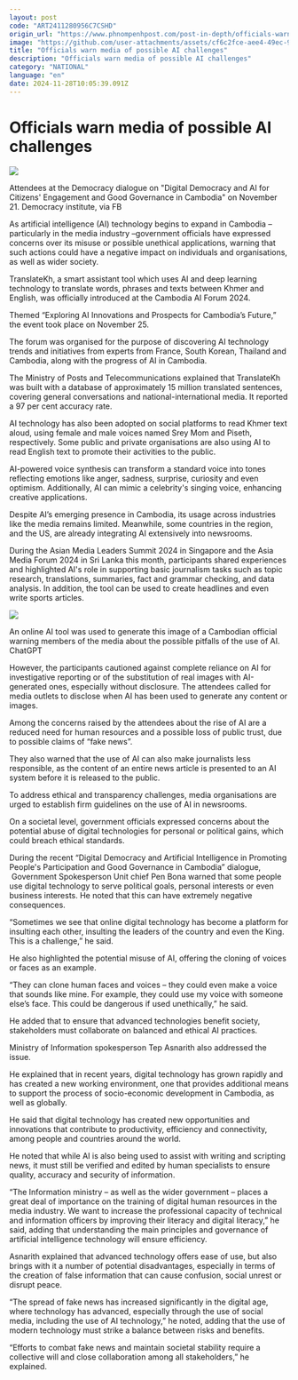 ```yaml
---
layout: post
code: "ART2411280956C7CSHD"
origin_url: "https://www.phnompenhpost.com/post-in-depth/officials-warn-media-of-possible-ai-challenges"
image: "https://github.com/user-attachments/assets/cf6c2fce-aee4-49ec-9723-4ccd2129df04"
title: "Officials warn media of possible AI challenges"
description: "​​Officials warn media of possible AI challenges​"
category: "NATIONAL"
language: "en"
date: 2024-11-28T10:05:39.091Z
---
```


# Officials warn media of possible AI challenges

![](https://github.com/user-attachments/assets/f8007564-bf23-4d19-8301-5199622440dd)

Attendees at the Democracy dialogue on "Digital Democracy and AI for Citizens' Engagement and Good Governance in Cambodia" on November 21. Democracy institute, via FB

As artificial intelligence (AI) technology begins to expand in Cambodia – particularly in the media industry –government officials have expressed concerns over its misuse or possible unethical applications, warning that such actions could have a negative impact on individuals and organisations, as well as wider society.

TranslateKh, a smart assistant tool which uses AI and deep learning technology to translate words, phrases and texts between Khmer and English, was officially introduced at the Cambodia AI Forum 2024. 

Themed “Exploring AI Innovations and Prospects for Cambodia’s Future,” the event took place on November 25. 

The forum was organised for the purpose of discovering AI technology trends and initiatives from experts from France, South Korean, Thailand and Cambodia, along with the progress of AI in Cambodia.

The Ministry of Posts and Telecommunications explained that TranslateKh was built with a database of approximately 15 million translated sentences, covering general conversations and national-international media. It reported a 97 per cent accuracy rate.

AI technology has also been adopted on social platforms to read Khmer text aloud, using female and male voices named Srey Mom and Piseth, respectively. Some public and private organisations are also using AI to read English text to promote their activities to the public.

AI-powered voice synthesis can transform a standard voice into tones reflecting emotions like anger, sadness, surprise, curiosity and even optimism. Additionally, AI can mimic a celebrity's singing voice, enhancing creative applications.

Despite AI’s emerging presence in Cambodia, its usage across industries like the media remains limited. Meanwhile, some countries in the region, and the US, are already integrating AI extensively into newsrooms.

During the Asian Media Leaders Summit 2024 in Singapore and the Asia Media Forum 2024 in Sri Lanka this month, participants shared experiences and highlighted AI's role in supporting basic journalism tasks such as topic research, translations, summaries, fact and grammar checking, and data analysis. In addition, the tool can be used to create headlines and even write sports articles.

![](https://github.com/user-attachments/assets/d918c72f-11b6-472f-b104-35305f321206)

An online AI tool was used to generate this image of a Cambodian official warning members of the media about the possible pitfalls of the use of AI. ChatGPT

However, the participants cautioned against complete reliance on AI for investigative reporting or of the substitution of real images with AI-generated ones, especially without disclosure. The attendees called for media outlets to disclose when AI has been used to generate any content or images.

Among the concerns raised by the attendees about the rise of AI are a reduced need for human resources and a possible loss of public trust, due to possible claims of “fake news”.

They also warned that the use of AI can also make journalists less responsible, as the content of an entire news article is presented to an AI ​​system before it is released to the public.

To address ethical and transparency challenges, media organisations are urged to establish firm guidelines on the use of AI in newsrooms. 

On a societal level, government officials expressed concerns about the potential abuse of digital technologies for personal or political gains, which could breach ethical standards.

During the recent “Digital Democracy and Artificial Intelligence in Promoting People's Participation and Good Governance in Cambodia” dialogue,  Government Spokesperson Unit chief Pen Bona warned that some people use digital technology to serve political goals, personal interests or even business interests. He noted that this can have extremely negative consequences.

“Sometimes we see that online digital technology has become a platform for insulting each other, insulting the leaders of the country and even the King. This is a challenge,” he said. 

He also highlighted the potential misuse of AI, offering the cloning of voices or faces as an example.

“They can clone human faces and voices – they could even make a voice that sounds like mine. For example, they could use my voice with someone else’s face. This could be dangerous if used unethically,” he said.

He added that to ensure that advanced technologies benefit society, stakeholders must collaborate on balanced and ethical AI practices.

Ministry of Information spokesperson Tep Asnarith also addressed the issue.

He explained that in recent years, digital technology has grown rapidly and has created a new working environment, one that provides additional means to support the process of socio-economic development in Cambodia, as well as globally.

He said that digital technology has created new opportunities and innovations that contribute to productivity, efficiency and connectivity, among people and countries around the world.

He noted that while AI is also being used to assist with writing and scripting news, it must still be verified and edited by human specialists to ensure quality, accuracy and security of information.

“The Information ministry – as well as the wider government – places a great deal of importance on the training of digital human resources in the media industry. We want to increase the professional capacity of technical and information officers by improving their literacy and digital literacy,” he said, adding that understanding the main principles and governance of artificial intelligence technology will ensure efficiency.

Asnarith explained that advanced technology offers ease of use, but also brings with it a number of potential disadvantages, especially in terms of the creation of false information that can cause confusion, social unrest or disrupt peace. 

“The spread of fake news has increased significantly in the digital age, where technology has advanced, especially through the use of social media, including the use of AI technology,” he noted, adding that the use of modern technology must strike a balance between risks and benefits.

“Efforts to combat fake news and maintain societal stability require a collective will and close collaboration among all stakeholders,” he explained.